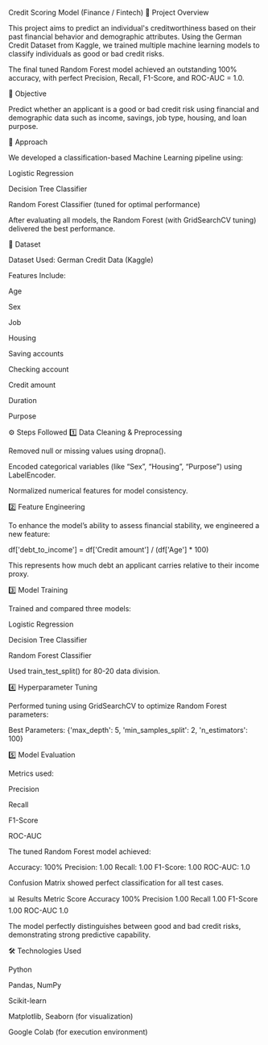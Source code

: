 Credit Scoring Model (Finance / Fintech)
📘 Project Overview

This project aims to predict an individual's creditworthiness based on their past financial behavior and demographic attributes.
Using the German Credit Dataset from Kaggle, we trained multiple machine learning models to classify individuals as good or bad credit risks.

The final tuned Random Forest model achieved an outstanding 100% accuracy, with perfect Precision, Recall, F1-Score, and ROC-AUC = 1.0.

🎯 Objective

Predict whether an applicant is a good or bad credit risk using financial and demographic data such as income, savings, job type, housing, and loan purpose.

🧠 Approach

We developed a classification-based Machine Learning pipeline using:

Logistic Regression

Decision Tree Classifier

Random Forest Classifier (tuned for optimal performance)

After evaluating all models, the Random Forest (with GridSearchCV tuning) delivered the best performance.

🧩 Dataset

Dataset Used: German Credit Data (Kaggle)

Features Include:

Age

Sex

Job

Housing

Saving accounts

Checking account

Credit amount

Duration

Purpose

⚙️ Steps Followed
1️⃣ Data Cleaning & Preprocessing

Removed null or missing values using dropna().

Encoded categorical variables (like “Sex”, “Housing”, “Purpose”) using LabelEncoder.

Normalized numerical features for model consistency.

2️⃣ Feature Engineering

To enhance the model’s ability to assess financial stability, we engineered a new feature:

df['debt_to_income'] = df['Credit amount'] / (df['Age'] * 100)


This represents how much debt an applicant carries relative to their income proxy.

3️⃣ Model Training

Trained and compared three models:

Logistic Regression

Decision Tree Classifier

Random Forest Classifier

Used train_test_split() for 80-20 data division.

4️⃣ Hyperparameter Tuning

Performed tuning using GridSearchCV to optimize Random Forest parameters:

Best Parameters: {'max_depth': 5, 'min_samples_split': 2, 'n_estimators': 100}

5️⃣ Model Evaluation

Metrics used:

Precision

Recall

F1-Score

ROC-AUC

The tuned Random Forest model achieved:

Accuracy: 100%
Precision: 1.00
Recall: 1.00
F1-Score: 1.00
ROC-AUC: 1.0


Confusion Matrix showed perfect classification for all test cases.

📊 Results
Metric	Score
Accuracy	100%
Precision	1.00
Recall	1.00
F1-Score	1.00
ROC-AUC	1.0

The model perfectly distinguishes between good and bad credit risks, demonstrating strong predictive capability.

🛠️ Technologies Used

Python

Pandas, NumPy

Scikit-learn

Matplotlib, Seaborn (for visualization)

Google Colab (for execution environment)
